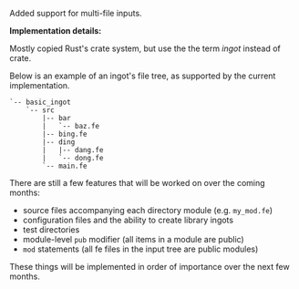 Added support for multi-file inputs.

**Implementation details:**

Mostly copied Rust's crate system, but use the the term *ingot* instead of crate.

Below is an example of an ingot's file tree, as supported by the current implementation.

```
`-- basic_ingot
    `-- src
        |-- bar
        |   `-- baz.fe
        |-- bing.fe
        |-- ding
        |   |-- dang.fe
        |   `-- dong.fe
        `-- main.fe
```

There are still a few features that will be worked on over the coming months:

- source files accompanying each directory module (e.g. `my_mod.fe`)
- configuration files and the ability to create library ingots
- test directories
- module-level `pub` modifier (all items in a module are public)
- `mod` statements (all fe files in the input tree are public modules)

These things will be implemented in order of importance over the next few months.
